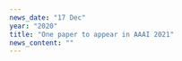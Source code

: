 ```yaml
---
news_date: "17 Dec"
year: "2020"
title: "One paper to appear in AAAI 2021"
news_content: ""
---
```

